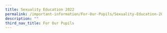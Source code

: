 ```yaml
---
title: Sexuality Education 2022
permalink: /important-information/For-Our-Pupils/Sexuality-Education-2022/
description: ""
third_nav_title: For Our Pupils
---
```

